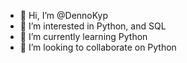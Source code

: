 - 👋 Hi, I’m @DennoKyp
- 👀 I’m interested in Python, and SQL
- 🌱 I’m currently learning Python
- 💞️ I’m looking to collaborate on Python

<!---
DennoKyp/DennoKyp is a ✨ special ✨ repository because its `README.md` (this file) appears on your GitHub profile.
You can click the Preview link to take a look at your changes.
--->
